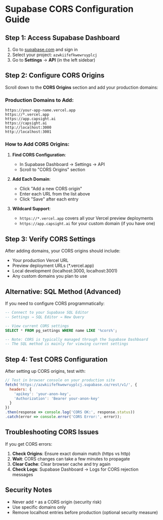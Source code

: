 # Supabase CORS Configuration Guide

## Step 1: Access Supabase Dashboard

1. Go to [supabase.com](https://supabase.com) and sign in
2. Select your project: `azwkiifefkwewruyplcj`
3. Go to **Settings** → **API** (in the left sidebar)

## Step 2: Configure CORS Origins

Scroll down to the **CORS Origins** section and add your production domains:

### Production Domains to Add:
```
https://your-app-name.vercel.app
https://*.vercel.app
https://app.capsight.ai
https://capsight.ai
http://localhost:3000
http://localhost:3001
```

### How to Add CORS Origins:

1. **Find CORS Configuration**:
   - In Supabase Dashboard → Settings → API
   - Scroll to "CORS Origins" section

2. **Add Each Domain**:
   - Click "Add a new CORS origin"
   - Enter each URL from the list above
   - Click "Save" after each entry

3. **Wildcard Support**:
   - `https://*.vercel.app` covers all your Vercel preview deployments
   - `https://app.capsight.ai` for your custom domain (if you have one)

## Step 3: Verify CORS Settings

After adding domains, your CORS origins should include:
- Your production Vercel URL
- Preview deployment URLs (*.vercel.app)
- Local development (localhost:3000, localhost:3001)
- Any custom domains you plan to use

## Alternative: SQL Method (Advanced)

If you need to configure CORS programmatically:

```sql
-- Connect to your Supabase SQL Editor
-- Settings → SQL Editor → New Query

-- View current CORS settings
SELECT * FROM pg_settings WHERE name LIKE '%cors%';

-- Note: CORS is typically managed through the Supabase Dashboard
-- The SQL method is mainly for viewing current settings
```

## Step 4: Test CORS Configuration

After setting up CORS origins, test with:

```javascript
// Test in browser console on your production site
fetch('https://azwkiifefkwewruyplcj.supabase.co/rest/v1/', {
  headers: {
    'apikey': 'your-anon-key',
    'Authorization': 'Bearer your-anon-key'
  }
})
.then(response => console.log('CORS OK:', response.status))
.catch(error => console.error('CORS Error:', error));
```

## Troubleshooting CORS Issues

If you get CORS errors:

1. **Check Origins**: Ensure exact domain match (https vs http)
2. **Wait**: CORS changes can take a few minutes to propagate
3. **Clear Cache**: Clear browser cache and try again
4. **Check Logs**: Supabase Dashboard → Logs for CORS rejection messages

## Security Notes

- Never add `*` as a CORS origin (security risk)
- Use specific domains only
- Remove localhost entries before production (optional security measure)
